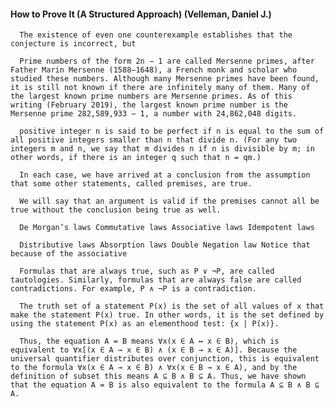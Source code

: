#### How to Prove It (A Structured Approach) (Velleman, Daniel J.)
      The existence of even one counterexample establishes that the conjecture is incorrect, but

      Prime numbers of the form 2n − 1 are called Mersenne primes, after Father Marin Mersenne (1588–1648), a French monk and scholar who studied these numbers. Although many Mersenne primes have been found, it is still not known if there are infinitely many of them. Many of the largest known prime numbers are Mersenne primes. As of this writing (February 2019), the largest known prime number is the Mersenne prime 282,589,933 − 1, a number with 24,862,048 digits.

      positive integer n is said to be perfect if n is equal to the sum of all positive integers smaller than n that divide n. (For any two integers m and n, we say that m divides n if n is divisible by m; in other words, if there is an integer q such that n = qm.)

      In each case, we have arrived at a conclusion from the assumption that some other statements, called premises, are true.

      We will say that an argument is valid if the premises cannot all be true without the conclusion being true as well.

      De Morgan’s laws Commutative laws Associative laws Idempotent laws

      Distributive laws Absorption laws Double Negation law Notice that because of the associative

      Formulas that are always true, such as P ∨ ¬P, are called tautologies. Similarly, formulas that are always false are called contradictions. For example, P ∧ ¬P is a contradiction.

      The truth set of a statement P(x) is the set of all values of x that make the statement P(x) true. In other words, it is the set defined by using the statement P(x) as an elementhood test: {x | P(x)}.

      Thus, the equation A = B means ∀x(x ∈ A ↔ x ∈ B), which is equivalent to ∀x[(x ∈ A → x ∈ B) ∧ (x ∈ B → x ∈ A)]. Because the universal quantifier distributes over conjunction, this is equivalent to the formula ∀x(x ∈ A → x ∈ B) ∧ ∀x(x ∈ B → x ∈ A), and by the definition of subset this means A ⊆ B ∧ B ⊆ A. Thus, we have shown that the equation A = B is also equivalent to the formula A ⊆ B ∧ B ⊆ A.

